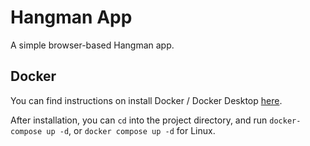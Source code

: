 # Hangman App

A simple browser-based Hangman app.

## Docker

You can find instructions on install Docker / Docker Desktop [here](https://docs.docker.com/compose/install/).

After installation, you can `cd` into the project directory, and run `docker-compose up -d`, or `docker compose up -d` for Linux.